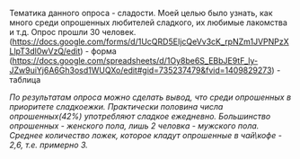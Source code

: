 Тематика данного опроса - сладости. Моей целью было узнать, как много среди опрошенных любителей сладкого, их любимые лакомства и т.д. Опрос прошли 30 человек. 
(https://docs.google.com/forms/d/1UcQRD5EIjcQeVv3cK_rpNZm1JVPNPzXLlpT3dl0wVzQ/edit) - форма
(https://docs.google.com/spreadsheets/d/1Oy8be6S_EBbJE9tF_ly-JZw9uiYj6A6Gh3osd1WUQXo/edit#gid=735237479&fvid=1409829273) - таблица

*По результатам опроса можно сделать вывод, что среди опрошенных в приоритете сладкоежки. Практически половина числа опрошенных(42%) употребляют сладкое ежедневно. Большинство опрошенных - женского пола, лишь 2 человка - мужского пола. Среднее количество ложек, которое кладут опрошенные в чай\кофе - 2,6, т.е. примерно 3.*

